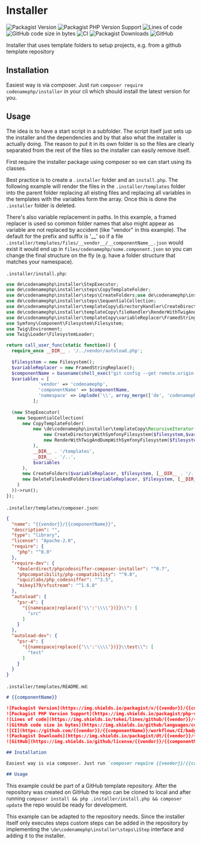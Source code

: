 # Installer

![Packagist Version](https://img.shields.io/packagist/v/codenamephp/installer)
![Packagist PHP Version Support](https://img.shields.io/packagist/php-v/codenamephp/installer)
![Lines of code](https://img.shields.io/tokei/lines/github/codenamephp/installer)
![GitHub code size in bytes](https://img.shields.io/github/languages/code-size/codenamephp/installer)
![CI](https://github.com/codenamephp/installer/workflows/CI/badge.svg)
![Packagist Downloads](https://img.shields.io/packagist/dt/codenamephp/installer)
![GitHub](https://img.shields.io/github/license/codenamephp/installer)

Installer that uses template folders to setup projects, e.g. from a github template repository

## Installation

Easiest way is via composer. Just run `composer require codenamephp/installer` in your cli which should install the latest version for you.

## Usage

The idea is to have a start script in a subfolder. The script itself just sets up the installer and the dependencies and by that also what the installer is
actually doing. The reason to put it in its own folder is so the files are clearly separated from the rest of the files so the installer can easily remove
itself.

First require the installer package using composer so we can start using its classes.

Best practice is to create a `.installer` folder and an `install.php`. The following example will render the files in the
`.installer/templates` folder into the parent folder replacing all eisting files and replacing all variables in the templates with the variables form the array.
Once this is done the `.installer` folder is deleted.

There's also variable replacement in paths. In this example, a framed replacer is used so common folder names that also might appear as variable are not
replaced by accident (like "vendor" in this example). The default for the prefix and suffix is '__' so if a file
`.installer/templates/files/__vendor__/__componentName__.json` would exist it would end up in `files/codenamephp/some.component.json`
so you can change the final structure on the fly (e.g. have a folder structure that matches your namespace).

`.installer/install.php`:

```php
use de\codenamephp\installer\StepExecutor;
use de\codenamephp\installer\steps\CopyTemplateFolder;
use de\codenamephp\installer\steps\CreateFolders;use de\codenamephp\installer\steps\DeleteFilesAndFolders;
use de\codenamephp\installer\steps\SequentialCollection;
use de\codenamephp\installer\templateCopy\directoryHandler\CreateDirectoryWithSymfonyFilesystem;
use de\codenamephp\installer\templateCopy\fileHandler\RenderWithTwigAndDumpWithSymfonyFilesystem;
use de\codenamephp\installer\templateCopy\variableReplacer\FramedStringReplace;
use Symfony\Component\Filesystem\Filesystem;
use Twig\Environment;
use Twig\Loader\FilesystemLoader;

return call_user_func(static function() {
  require_once __DIR__ . '/../vendor/autoload.php';
  
  $filesystem = new Filesystem();
  $variableReplacer = new FramedStringReplace();
  $componentName = basename(shell_exec("git config --get remote.origin.url"), '.git');
  $variables = [
            'vendor' => 'codenamephp',
            'componentName' => $componentName,
            'namespace' => implode('\\', array_merge(['de', 'codenamephp'], explode('.', $componentName)))
          ];
          
  (new StepExecutor(
    new SequentialCollection(
      new CopyTemplateFolder(
          new \de\codenamephp\installer\templateCopy\RecursiveIterator(
              new CreateDirectoryWithSymfonyFilesystem($filesystem,$variableReplacer),
              new RenderWithTwigAndDumpWithSymfonyFilesystem($filesystem, $variableReplacer, new Environment(new FilesystemLoader('/', '/')))
          ),
          __DIR__ . '/templates',
          __DIR__ . '/..',
          $variables 
      ),
      new CreateFolders($variableReplacer, $filesystem, [__DIR__ . '/../src', __DIR__ . '/../test'], $variables),
      new DeleteFilesAndFolders($variableReplacer, $filesystem, [__DIR__], $variables),
    )
  ))->run();
});
```

`.installer/templates/composer.json`:

```json
{
  "name": "{{vendor}}/{{componentName}}",
  "description": "",
  "type": "library",
  "license": "Apache-2.0",
  "require": {
    "php": "^8.0"
  },
  "require-dev": {
    "dealerdirect/phpcodesniffer-composer-installer": "^0.7",
    "phpcompatibility/php-compatibility": "^9.0",
    "squizlabs/php_codesniffer": "^3.5",
    "mikey179/vfsstream": "^1.6.8"
  },
  "autoload": {
    "psr-4": {
      "{{namespace|replace({'\\':'\\\\'})}}\\": [
        "src"
      ]
    }
  },
  "autoload-dev": {
    "psr-4": {
      "{{namespace|replace({'\\':'\\\\'})}}\\test\\": [
        "test"
      ]
    }
  }
}
```

`.installer/templates/README.md`:

```markdown
# {{componentName}}

![Packagist Version](https://img.shields.io/packagist/v/{{vendor}}/{{componentName}})
![Packagist PHP Version Support](https://img.shields.io/packagist/php-v/{{vendor}}/{{componentName}})
![Lines of code](https://img.shields.io/tokei/lines/github/{{vendor}}/{{componentName}})
![GitHub code size in bytes](https://img.shields.io/github/languages/code-size/{{vendor}}/{{componentName}})
![CI](https://github.com/{{vendor}}/{{componentName}}/workflows/CI/badge.svg)
![Packagist Downloads](https://img.shields.io/packagist/dt/{{vendor}}/{{componentName}})
![GitHub](https://img.shields.io/github/license/{{vendor}}/{{componentName}})

## Installation

Easiest way is via composer. Just run `composer require {{vendor}}/{{componentName}}` in your cli which should install the latest version for you.

## Usage
```

This example could be part of a GitHub template repository. After the repository was created on GitHub the repo can be cloned to local and after
running `composer install && php .installer/install.php && composer update` the repo would be ready for development.

This example can be adapted to the repository needs. Since the installer itself only executes steps custom steps can be added in the repository by implementing
the `\de\codenamephp\installer\steps\iStep` interface and adding it to the installer.